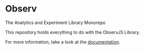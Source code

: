 # Observ

The Analytics and Experiment Library Monorepo

This repository holds everything to do with the ObservJS Library.

For more information, take a look at the [documentation](https://www.observ.dev/).
